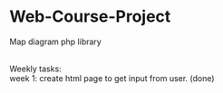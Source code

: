 # Web-Course-Project

Map diagram php library

<br />
Weekly tasks:
<br />
week 1: create html page to get input from user. (done)
